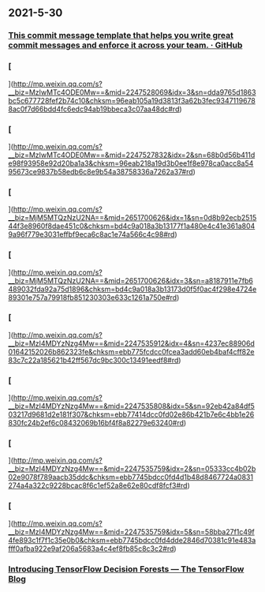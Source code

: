 
## 2021-5-30

### [This commit message template that helps you write great commit messages and enforce it across your team. · GitHub](https://gist.github.com/zakkak/7e06725ebd1336bfebebe254de3de825)

### [
](http://mp.weixin.qq.com/s?__biz=MzIwMTc4ODE0Mw==&mid=2247528069&idx=3&sn=dda9765d1863bc5c677728fef2b74c10&chksm=96eab105a19d3813f3a62b3fec93471196788ac0f7d66bdd4fc6edc94ab19bbeca3c07aa48dc#rd)

### [
](http://mp.weixin.qq.com/s?__biz=MzIwMTc4ODE0Mw==&mid=2247527832&idx=2&sn=68b0d56b411de98f93958e92d20ba1a3&chksm=96eab218a19d3b0ee1f8e978ca0acc8a5495673ce9837b58edb6c8e9b54a38758336a7262a37#rd)

### [
](http://mp.weixin.qq.com/s?__biz=MjM5MTQzNzU2NA==&mid=2651700626&idx=1&sn=0d8b92ecb251544f3e8960f8dae451c0&chksm=bd4c9a018a3b13177f1a480e4c41e361a8049a96f779e3031effbf9eca6c8ac1e74a566c4c98#rd)

### [
](http://mp.weixin.qq.com/s?__biz=MjM5MTQzNzU2NA==&mid=2651700626&idx=3&sn=a8187911e7fb6489032fda92a75d1896&chksm=bd4c9a018a3b13173d0f5f0ac4f298e4724e89301e757a79918fb851230303e633c1261a750e#rd)

### [
](http://mp.weixin.qq.com/s?__biz=MzI4MDYzNzg4Mw==&mid=2247535912&idx=4&sn=4237ec88906d01642152026b862323fe&chksm=ebb775fcdcc0fcea3add60eb4baf4cff82e83c7c22a185621b42ff567dc9bc300c13491eedf8#rd)

### [
](http://mp.weixin.qq.com/s?__biz=MzI4MDYzNzg4Mw==&mid=2247535808&idx=5&sn=92eb42a84df503217d9681d2e181f307&chksm=ebb77414dcc0fd02e86b421b7e6c4bb1e26830fc24b2ef6c08432069b16bf4f8a82279e63240#rd)

### [
](http://mp.weixin.qq.com/s?__biz=MzI4MDYzNzg4Mw==&mid=2247535759&idx=2&sn=05333cc4b02b02e9078f789aacb35ddc&chksm=ebb7745bdcc0fd4d1b48d8467724a0831274a4a322c9228bcac8f6c1ef52a8e62e80cdf8fcf3#rd)

### [
](http://mp.weixin.qq.com/s?__biz=MzI4MDYzNzg4Mw==&mid=2247535759&idx=5&sn=58bba27f1c49f4fe893c1f7f1c35e0b0&chksm=ebb7745bdcc0fd4dde2846d70381c91e483afff0afba922e9af206a5683a4c4ef8fb85c8c3c2#rd)

### [Introducing TensorFlow Decision Forests — The TensorFlow Blog](https://blog.tensorflow.org/2021/05/introducing-tensorflow-decision-forests.html)